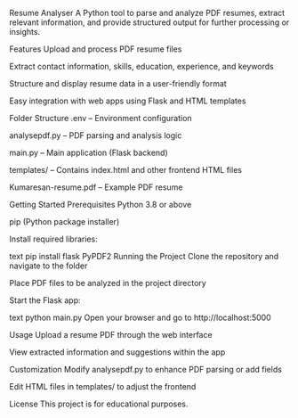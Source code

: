 Resume Analyser
A Python tool to parse and analyze PDF resumes, extract relevant information, and provide structured output for further processing or insights.

Features
Upload and process PDF resume files

Extract contact information, skills, education, experience, and keywords

Structure and display resume data in a user-friendly format

Easy integration with web apps using Flask and HTML templates

Folder Structure
.env – Environment configuration

analysepdf.py – PDF parsing and analysis logic

main.py – Main application (Flask backend)

templates/ – Contains index.html and other frontend HTML files

Kumaresan-resume.pdf – Example PDF resume

Getting Started
Prerequisites
Python 3.8 or above

pip (Python package installer)

Install required libraries:

text
pip install flask PyPDF2
Running the Project
Clone the repository and navigate to the folder

Place PDF files to be analyzed in the project directory

Start the Flask app:

text
python main.py
Open your browser and go to http://localhost:5000

Usage
Upload a resume PDF through the web interface

View extracted information and suggestions within the app

Customization
Modify analysepdf.py to enhance PDF parsing or add fields

Edit HTML files in templates/ to adjust the frontend

License
This project is for educational purposes.

